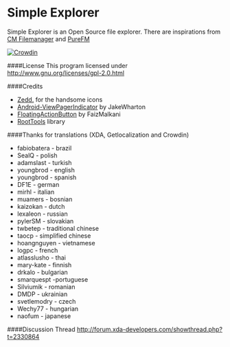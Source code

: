 Simple Explorer
===========

Simple Explorer is an Open Source file explorer. There are inspirations from [CM Filemanager](https://github.com/CyanogenMod/android_packages_apps_CMFileManager/) and 
[PureFM](https://github.com/Doctoror/PureFM)

[![Crowdin](https://d322cqt584bo4o.cloudfront.net/simpleexplorer/localized.png)](https://crowdin.com/project/simpleexplorer)

####License
This program licensed under http://www.gnu.org/licenses/gpl-2.0.html

####Credits
+ [Zedd.](http://forum.xda-developers.com/member.php?u=4112951) for the handsome icons
+ [Android-ViewPagerIndicator](https://github.com/JakeWharton/Android-ViewPagerIndicator) by JakeWharton
+ [FloatingActionButton](https://github.com/FaizMalkani/FloatingActionButton) by FaizMalkani
+ [RootTools](https://github.com/Stericson/RootTools) library

####Thanks for translations (XDA, Getlocalization and Crowdin)
+ fabiobatera - brazil
+ SealQ - polish
+ adamslast - turkish
+ youngbrod - english
+ youngbrod - spanish
+ DF1E - german
+ mirhl - italian
+ muamers - bosnian
+ kaizokan - dutch
+ lexaleon - russian
+ pylerSM - slovakian
+ twbetep - traditional chinese
+ taocp - simplified chinese
+ hoangnguyen - vietnamese
+ logpc - french
+ atlasslusho - thai
+ mary-kate - finnish
+ drkalo - bulgarian
+ smarquespt -portuguese
+ Silviumik - romanian
+ DMDP - ukrainian
+ svetlemodry - czech
+ Wechy77 - hungarian
+ naofum - japanese

####Discussion Thread
http://forum.xda-developers.com/showthread.php?t=2330864